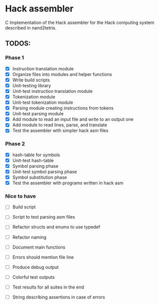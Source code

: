 # Hack assembler

C Implementation of the Hack assembler for the Hack computing system described in nand2tetris.

## TODOS:

### Phase 1
- [x] Instruction translation module
- [x] Organize files into modules and helper functions
- [x] Write build scripts
- [x] Unit-testing library
- [x] Unit-test instruction translation module
- [x] Tokenization module
- [x] Unit-test tokenization module
- [x] Parsing module creating instructions from tokens
- [x] Unit-test parsing module
- [x] Add module to read an input file and write to an output one
- [x] Add module to read lines, parse, and translate
- [x] Test the assembler with simpler hack asm files

### Phase 2
- [x] hash-table for symbols
- [x] Unit-test hash-table
- [x] Symbol parsing phase
- [x] Unit-test symbol parsing phase
- [x] Symbol substitution phase
- [x] Test the assembler with programs written in hack asm

### Nice to have
- [ ] Build script
- [ ] Script to test parsing asm files
- [ ] Refactor structs and enums to use typedef
- [ ] Refactor naming
- [ ] Document main functions
- [ ] Errors should mention file line
- [ ] Produce debug output
- [ ] Colorful test outputs
- [ ] Test results for all suites in the end
- [ ] String describing assertions in case of errors

